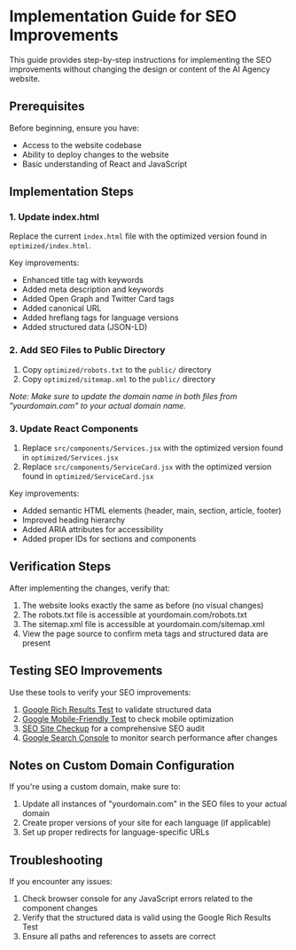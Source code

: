 # Implementation Guide for SEO Improvements

This guide provides step-by-step instructions for implementing the SEO improvements without changing the design or content of the AI Agency website.

## Prerequisites

Before beginning, ensure you have:
- Access to the website codebase
- Ability to deploy changes to the website
- Basic understanding of React and JavaScript

## Implementation Steps

### 1. Update index.html

Replace the current `index.html` file with the optimized version found in `optimized/index.html`. 

Key improvements:
- Enhanced title tag with keywords
- Added meta description and keywords
- Added Open Graph and Twitter Card tags
- Added canonical URL
- Added hreflang tags for language versions
- Added structured data (JSON-LD)

### 2. Add SEO Files to Public Directory

1. Copy `optimized/robots.txt` to the `public/` directory
2. Copy `optimized/sitemap.xml` to the `public/` directory

*Note: Make sure to update the domain name in both files from "yourdomain.com" to your actual domain name.*

### 3. Update React Components

1. Replace `src/components/Services.jsx` with the optimized version found in `optimized/Services.jsx`
2. Replace `src/components/ServiceCard.jsx` with the optimized version found in `optimized/ServiceCard.jsx`

Key improvements:
- Added semantic HTML elements (header, main, section, article, footer)
- Improved heading hierarchy
- Added ARIA attributes for accessibility
- Added proper IDs for sections and components

## Verification Steps

After implementing the changes, verify that:

1. The website looks exactly the same as before (no visual changes)
2. The robots.txt file is accessible at yourdomain.com/robots.txt
3. The sitemap.xml file is accessible at yourdomain.com/sitemap.xml
4. View the page source to confirm meta tags and structured data are present

## Testing SEO Improvements

Use these tools to verify your SEO improvements:

1. [Google Rich Results Test](https://search.google.com/test/rich-results) to validate structured data
2. [Google Mobile-Friendly Test](https://search.google.com/test/mobile-friendly) to check mobile optimization
3. [SEO Site Checkup](https://seositecheckup.com/) for a comprehensive SEO audit
4. [Google Search Console](https://search.google.com/search-console/about) to monitor search performance after changes

## Notes on Custom Domain Configuration

If you're using a custom domain, make sure to:

1. Update all instances of "yourdomain.com" in the SEO files to your actual domain
2. Create proper versions of your site for each language (if applicable)
3. Set up proper redirects for language-specific URLs

## Troubleshooting

If you encounter any issues:

1. Check browser console for any JavaScript errors related to the component changes
2. Verify that the structured data is valid using the Google Rich Results Test
3. Ensure all paths and references to assets are correct